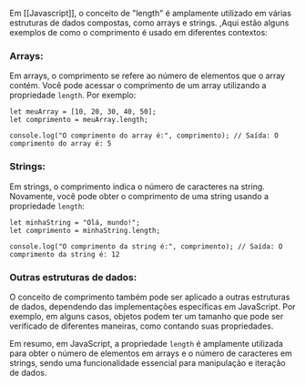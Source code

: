 Em [[Javascript]], o conceito de "length" é amplamente utilizado em várias estruturas de dados compostas, como arrays e  strings.  ,Aqui estão alguns exemplos de como o comprimento é usado em diferentes contextos: 
### Arrays:

Em arrays, o comprimento se refere ao número de elementos que o array contém. Você pode acessar o comprimento de um array utilizando a propriedade `length`. Por exemplo:

```
let meuArray = [10, 20, 30, 40, 50];
let comprimento = meuArray.length;

console.log("O comprimento do array é:", comprimento); // Saída: O comprimento do array é: 5
```


### Strings:

Em strings, o comprimento indica o número de caracteres na string. Novamente, você pode obter o comprimento de uma string usando a propriedade `length`:

```
let minhaString = "Olá, mundo!";
let comprimento = minhaString.length;

console.log("O comprimento da string é:", comprimento); // Saída: O comprimento da string é: 12
```

### Outras estruturas de dados:

O conceito de comprimento também pode ser aplicado a outras estruturas de dados, dependendo das implementações específicas em JavaScript. Por exemplo, em alguns casos, objetos podem ter um tamanho que pode ser verificado de diferentes maneiras, como contando suas propriedades.

Em resumo, em JavaScript, a propriedade `length` é amplamente utilizada para obter o número de elementos em arrays e o número de caracteres em strings, sendo uma funcionalidade essencial para manipulação e iteração de dados.
